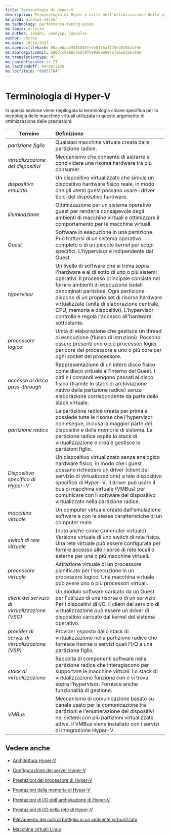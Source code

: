 ```yaml
---
title: Terminologia di Hyper-V
description: Terminologia di Hyper-v utile nell'ottimizzazione delle prestazioni di Hyper-V
ms.prod: windows-server
ms.technology: performance-tuning-guide
ms.topic: article
ms.author: asmahi; sandysp; jopoulso
author: phstee
ms.date: 10/16/2017
ms.openlocfilehash: 88aaebaac9161849fefe8116a1115eb628bcbf9e
ms.sourcegitcommit: b00d7c8968c4adc8f699dbee694afe6ed36bc9de
ms.translationtype: MT
ms.contentlocale: it-IT
ms.lasthandoff: 04/08/2020
ms.locfileid: "80851764"
---
```

# <a name="hyper-v-terminology"></a>Terminologia di Hyper-V
In questa sezione viene riepilogata la terminologia chiave specifica per la tecnologia delle macchine virtuali utilizzata in questo argomento di ottimizzazione delle prestazioni:

| Termine        | Definizione           |
| ------------- |:------------|
|*partizione figlio* | Qualsiasi macchina virtuale creata dalla partizione radice.|
|*virtualizzazione dei dispositivi* | Meccanismo che consente di astrarre e condividere una risorsa hardware tra più consumer.|
|*dispositivo emulato*|Un dispositivo virtualizzato che simula un dispositivo hardware fisico reale, in modo che gli utenti guest possano usare i driver tipici del dispositivo hardware.|
|*illuminazione*|Ottimizzazione per un sistema operativo guest per renderla consapevole degli ambienti di macchine virtuali e ottimizzare il comportamento per le macchine virtuali.|
|*Guest*|Software in esecuzione in una partizione. Può trattarsi di un sistema operativo completo o di un piccolo kernel per scopi specifici. L'hypervisor è indipendente dal Guest.|
|*hypervisor*|Un livello di software che si trova sopra l'hardware e al di sotto di uno o più sistemi operativi. Il processo principale consiste nel fornire ambienti di esecuzione isolati denominati partizioni. Ogni partizione dispone di un proprio set di risorse hardware virtualizzate (unità di elaborazione centrale, CPU, memoria e dispositivi). L'hypervisor controlla e regola l'accesso all'hardware sottostante.|
|*processore logico*| Unità di elaborazione che gestisce un thread di esecuzione (flusso di istruzioni). Possono essere presenti uno o più processori logici per core del processore e uno o più core per ogni socket del processore.|
| *accesso al disco pass-through*|Rappresentazione di un intero disco fisico come disco virtuale all'interno del Guest. I dati e i comandi vengono passati al disco fisico (tramite lo stack di archiviazione nativo della partizione radice) senza elaborazione corrispondente da parte dello stack virtuale.|
|*partizione radice*|La partizione radice creata per prima e possiede tutte le risorse che l'hypervisor non esegue, inclusa la maggior parte dei dispositivi e della memoria di sistema. La partizione radice ospita lo stack di virtualizzazione e crea e gestisce le partizioni figlio.|
|*Dispositivo specifico di Hyper-V*|Un dispositivo virtualizzato senza analogico hardware fisico, in modo che i guest possano richiedere un driver (client del servizio di virtualizzazione) a tale dispositivo specifico di Hyper-V. Il driver può usare il bus di macchina virtuale (VMBus) per comunicare con il software del dispositivo virtualizzato nella partizione radice.|
|*macchina virtuale*|Un computer virtuale creato dall'emulazione software e con le stesse caratteristiche di un computer reale.|
| *switch di rete virtuale*|(noto anche come Commuter virtuale) Versione virtuale di uno switch di rete fisica. Una rete virtuale può essere configurata per fornire accesso alle risorse di rete locali o esterne per una o più macchine virtuali.|
|*processore virtuale*|Astrazione virtuale di un processore pianificato per l'esecuzione in un processore logico. Una macchina virtuale può avere uno o più processori virtuali.|
|*client del servizio di virtualizzazione (VSC)*|Un modulo software caricato da un Guest per l'utilizzo di una risorsa o di un servizio. Per i dispositivi di I/O, il client del servizio di virtualizzazione può essere un driver di dispositivo caricato dal kernel del sistema operativo.|
| *provider di servizi di virtualizzazione (VSP)*|  Provider esposto dallo stack di virtualizzazione nella partizione radice che fornisce risorse o servizi quali l'I/O a una partizione figlio.|
| *stack di virtualizzazione*|Raccolta di componenti software nella partizione radice che interagiscono per supportare le macchine virtuali. Lo stack di virtualizzazione funziona con e si trova sopra l'hypervisor. Fornisce anche funzionalità di gestione.|
|*VMBus*|Meccanismo di comunicazione basato su canale usato per la comunicazione tra partizioni e l'enumerazione dei dispositivi nei sistemi con più partizioni virtualizzate attive. Il VMBus viene installato con i servizi di integrazione Hyper-V.|

## <a name="see-also"></a>Vedere anche

-   [Architettura Hyper-V](architecture.md)

-   [Configurazione dei server Hyper-V](configuration.md)

-   [Prestazioni del processore di Hyper-V](processor-performance.md)

-   [Prestazioni della memoria di Hyper-V](memory-performance.md)

-   [Prestazioni di I/O dell'archiviazione di Hyper-V](storage-io-performance.md)

-   [Prestazioni di I/O della rete di Hyper-V](network-io-performance.md)

-   [Rilevamento dei colli di bottiglia in un ambiente virtualizzato](detecting-virtualized-environment-bottlenecks.md)

-   [Macchine virtuali Linux](linux-virtual-machine-considerations.md)
